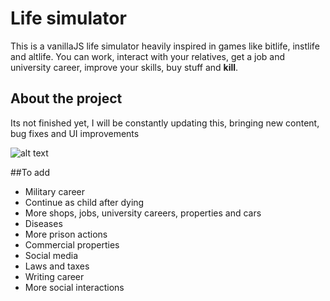 # Life simulator
This is a vanillaJS life simulator heavily inspired in games like bitlife, instlife and altlife. You can work, interact with your relatives, get a job and university career, improve your skills, buy stuff and **kill**.

## About the project
Its not finished yet, I will be constantly updating this, bringing new content, bug fixes and UI improvements

![alt text](https://github.com/robert1811/life-simulator/blob/main/preview.jpg?raw=true)

##To add
- Military career
- Continue as child after dying
- More shops, jobs, university careers, properties and cars
- Diseases
- More prison actions
- Commercial properties
- Social media
- Laws and taxes
- Writing career
- More social interactions
